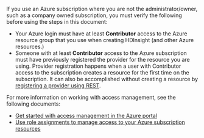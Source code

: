 <!-- not suitable for Mooncake -->

If you use an Azure subscription where you are not the administrator/owner, such as a company owned subscription, you must verify the following before using the steps in this document:

* Your Azure login must have at least **Contributor** access to the Azure resource group that you use when creating HDInsight (and other Azure resources.)
* Someone with at least **Contributor** access to the Azure subscription must have previously registered the provider for the resource you are using. Provider registration happens when a user with Contributor access to the subscription creates a resource for the first time on the subscription. It can also be accomplished without creating a resource by [registering a provider using REST](https://msdn.microsoft.com/zh-cn/library/azure/dn790548.aspx).

For more information on working with access management, see the following documents:

* [Get started with access management in the Azure portal](/documentation/articles/role-based-access-control-what-is/)
* [Use role assignments to manage access to your Azure subscription resources](/documentation/articles/role-based-access-control-configure/)

